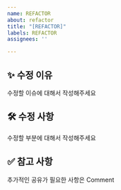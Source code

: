 ```yaml
---
name: REFACTOR
about: refactor
title: "[REFACTOR]"
labels: REFACTOR
assignees: ''

---
```


## ✨ 수정 이유
수정할 이슈에 대해서 작성해주세요

## 🛠 수정 사항
수정할 부분에 대해서 작성해주세요

## ✅ 참고 사항
추가적인 공유가 필요한 사항은 Comment
